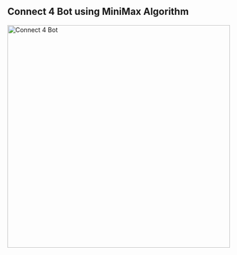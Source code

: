 ## Connect 4 Bot using MiniMax Algorithm ##

<img src="Screenshot 2024-12-26 at 9.10.49 PM.png" alt="Connect 4 Bot" width="500"/>
